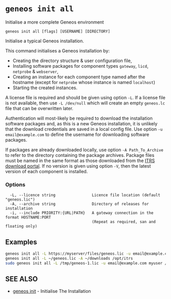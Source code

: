 # `geneos init all`

Initialise a more complete Geneos environment

```text
geneos init all [flags] [USERNAME] [DIRECTORY]
```

Initialise a typical Geneos installation.

This command initialises a Geneos installation by:
- Creating the directory structure & user configuration file,
- Installing software packages for component types `gateway`, `licd`,
  `netprobe` & `webserver`,
- Creating an instance for each component type named after the hostname
  (except for `netprobe` whose instance is named `localhost`)
- Starting the created instances.

A license file is required and should be given using option `-L`. If a
license file is not available, then use `-L /dev/null` which will create
an empty `geneos.lc` file that can be overwritten later.

Authentication will most-likely be required to download the installation
software packages and, as this is a new Geneos installation, it is
unlikely that the download credentials are saved in a local config file.
Use option `-u email@example.com` to define the username for downloading
software packages.

If packages are already downloaded locally, use option `-A
Path_To_Archive` to refer to the directory containing the package
archives.  Package files must be named in the same format as those
downloaded from the [ITRS download
portal](https://resources.itrsgroup.com/downloads). If no version is
given using option `-V`, then the latest version of each component is
installed.

### Options

```text
  -L, --licence string                Licence file location (default "geneos.lic")
  -A, --archive string                Directory of releases for installation
  -i, --include PRIORITY:{URL|PATH}   A gateway connection in the format HOSTNAME:PORT
                                      (Repeat as required, san and floating only)
```

## Examples

```bash
geneos init all -L https://myserver/files/geneos.lic -u email@example.com
geneos init all -L ~/geneos.lic -A ~/downloads /opt/itrs
sudo geneos init all -L /tmp/geneos-1.lic -u email@example.com myuser /opt/geneos

```

## SEE ALSO

* [geneos init](geneos_init.md)	 - Initialise The Installation
